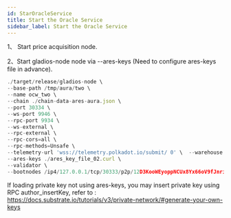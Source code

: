 ```yaml
---
id: StarOracleService
title: Start the Oracle Service
sidebar_label: Start the Oracle Service
---
```

1、 Start price acquisition node.

2、Start gladios-node node via --ares-keys (Need to configure ares-keys file in advance).

```javascript
./target/release/gladios-node \  
--base-path /tmp/aura/two \  
--name ocw_two \  
--chain ./chain-data-ares-aura.json \  
--port 30334 \  
--ws-port 9946 \  
--rpc-port 9934 \  
--ws-external \  
--rpc-external \  
--rpc-cors=all \  
--rpc-methods=Unsafe \  
--telemetry-url 'wss://telemetry.polkadot.io/submit/ 0' \  --warehouse http://YOURIP:PORT \  
--ares-keys ./ares_key_file_02.curl \  
--validator \  
--bootnodes /ip4/127.0.0.1/tcp/30333/p2p/12D3KooWEyoppNCUx8Yx66oV9fJnriXwCcXwDDUA2kj6vnc6iDEp
```


If loading private key not using ares-keys, you may insert private key using RPC author_insertKey, refer to : https://docs.substrate.io/tutorials/v3/private-network/#generate-your-own-keys
